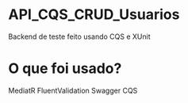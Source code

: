 # API_CQS_CRUD_Usuarios
Backend de teste feito usando CQS e XUnit
# O que foi usado?
MediatR
FluentValidation
Swagger
CQS
